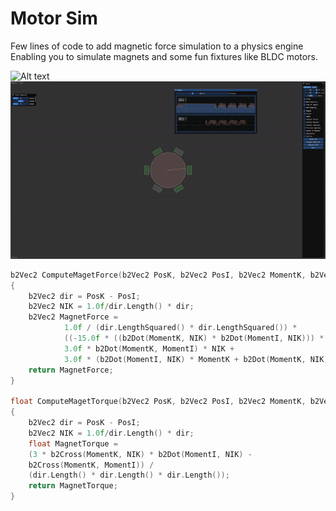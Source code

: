 # Motor Sim
Few lines of code to add magnetic force simulation to a physics engine
Enabling you to simulate magnets and some fun fixtures like BLDC motors.

![Alt text](image/magnetballs.gif)
![Alt text](image/bldc.gif)


```cpp
b2Vec2 ComputeMagetForce(b2Vec2 PosK, b2Vec2 PosI, b2Vec2 MomentK, b2Vec2 MomentI)
{
    b2Vec2 dir = PosK - PosI;
    b2Vec2 NIK = 1.0f/dir.Length() * dir;
    b2Vec2 MagnetForce =
            1.0f / (dir.LengthSquared() * dir.LengthSquared()) *
            ((-15.0f * ((b2Dot(MomentK, NIK) * b2Dot(MomentI, NIK))) * NIK) +
            3.0f * b2Dot(MomentK, MomentI) * NIK +
            3.0f * (b2Dot(MomentI, NIK) * MomentK + b2Dot(MomentK, NIK) * MomentI)) ;
    return MagnetForce;
}

float ComputeMagetTorque(b2Vec2 PosK, b2Vec2 PosI, b2Vec2 MomentK, b2Vec2 MomentI)
{
    b2Vec2 dir = PosK - PosI;
    b2Vec2 NIK = 1.0f/dir.Length() * dir;
    float MagnetTorque =
    (3 * b2Cross(MomentK, NIK) * b2Dot(MomentI, NIK) -
    b2Cross(MomentK, MomentI)) /
    (dir.Length() * dir.Length() * dir.Length());
    return MagnetTorque;
}
```

